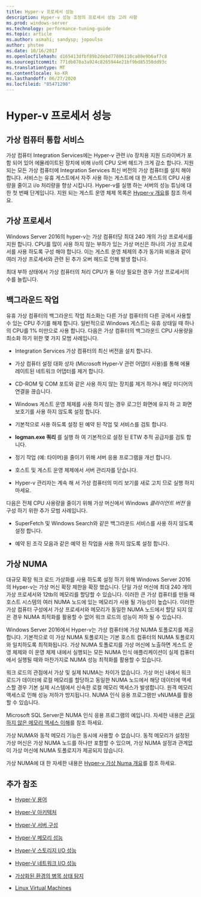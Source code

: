 ```yaml
---
title: Hyper-v 프로세서 성능
description: Hyper-v 성능 조정의 프로세서 성능 고려 사항
ms.prod: windows-server
ms.technology: performance-tuning-guide
ms.topic: article
ms.author: asmahi; sandysp; jopoulso
author: phstee
ms.date: 10/16/2017
ms.openlocfilehash: d165413dfbf89b2debd77806110ca80e9b6af7c8
ms.sourcegitcommit: 771db070a3a924c8265944e21bf9bd85350dd93c
ms.translationtype: MT
ms.contentlocale: ko-KR
ms.lasthandoff: 06/27/2020
ms.locfileid: "85471298"
---
```

# <a name="hyper-v-processor-performance"></a>Hyper-v 프로세서 성능


## <a name="virtual-machine-integration-services"></a>가상 컴퓨터 통합 서비스

가상 컴퓨터 Integration Services에는 Hyper-v 관련 i/o 장치용 지원 드라이버가 포함 되어 있어 에뮬레이트된 장치에 비해 i/o의 CPU 오버 헤드가 크게 감소 합니다. 지원 되는 모든 가상 컴퓨터에 Integration Services 최신 버전의 가상 컴퓨터를 설치 해야 합니다. 서비스는 유휴 게스트에서 자주 사용 하는 게스트에 대 한 게스트의 CPU 사용량을 줄이고 i/o 처리량을 향상 시킵니다. Hyper-v를 실행 하는 서버의 성능 튜닝에 대 한 첫 번째 단계입니다. 지원 되는 게스트 운영 체제 목록은 [Hyper-v 개요](https://technet.microsoft.com/library/hh831531.aspx)를 참조 하세요.

## <a name="virtual-processors"></a>가상 프로세서

Windows Server 2016의 hyper-v는 가상 컴퓨터당 최대 240 개의 가상 프로세서를 지원 합니다. CPU를 많이 사용 하지 않는 부하가 있는 가상 머신은 하나의 가상 프로세서를 사용 하도록 구성 해야 합니다. 이는 게스트 운영 체제의 추가 동기화 비용과 같이 여러 가상 프로세서와 관련 된 추가 오버 헤드로 인해 발생 합니다.

최대 부하 상태에서 가상 컴퓨터의 처리 CPU가 둘 이상 필요한 경우 가상 프로세서의 수를 늘립니다.

## <a name="background-activity"></a>백그라운드 작업

유휴 가상 컴퓨터의 백그라운드 작업 최소화는 다른 가상 컴퓨터의 다른 곳에서 사용할 수 있는 CPU 주기를 해제 합니다. 일반적으로 Windows 게스트는 유휴 상태일 때 하나의 CPU를 1% 미만으로 사용 합니다. 다음은 가상 컴퓨터의 백그라운드 CPU 사용량을 최소화 하기 위한 몇 가지 모범 사례입니다.

-   Integration Services 가상 컴퓨터의 최신 버전을 설치 합니다.

-   가상 컴퓨터 설정 대화 상자 (Microsoft Hyper-V 관련 어댑터 사용)를 통해 에뮬레이트된 네트워크 어댑터를 제거 합니다.

-   CD-ROM 및 COM 포트와 같은 사용 하지 않는 장치를 제거 하거나 해당 미디어의 연결을 끊습니다.

-   Windows 게스트 운영 체제를 사용 하지 않는 경우 로그인 화면에 유지 하 고 화면 보호기를 사용 하지 않도록 설정 합니다.

-   기본적으로 사용 하도록 설정 된 예약 된 작업 및 서비스를 검토 합니다.

-   **logman.exe 쿼리** 를 실행 하 여 기본적으로 설정 된 ETW 추적 공급자를 검토 합니다.

-   정기 작업 (예: 타이머)을 줄이기 위해 서버 응용 프로그램을 개선 합니다.

-   호스트 및 게스트 운영 체제에서 서버 관리자를 닫습니다.

-   Hyper-v 관리자는 계속 해 서 가상 컴퓨터의 미리 보기를 새로 고치 므로 실행 하지 마세요.

다음은 전체 CPU 사용량을 줄이기 위해 가상 머신에서 Windows *클라이언트 버전* 을 구성 하기 위한 추가 모범 사례입니다.

-   SuperFetch 및 Windows Search와 같은 백그라운드 서비스를 사용 하지 않도록 설정 합니다.

-   예약 된 조각 모음과 같은 예약 된 작업을 사용 하지 않도록 설정 합니다.

## <a name="virtual-numa"></a>가상 NUMA

대규모 확장 워크 로드 가상화를 사용 하도록 설정 하기 위해 Windows Server 2016의 Hyper-v는 가상 머신 확장 제한을 확장 했습니다. 단일 가상 머신에 최대 240 개의 가상 프로세서와 12tb의 메모리를 할당할 수 있습니다. 이러한 큰 가상 컴퓨터를 만들 때 호스트 시스템의 여러 NUMA 노드에 있는 메모리가 사용 될 가능성이 높습니다. 이러한 가상 컴퓨터 구성에서 가상 프로세서와 메모리가 동일한 NUMA 노드에서 할당 되지 않은 경우 NUMA 최적화를 활용할 수 없어 워크 로드의 성능이 저하 될 수 있습니다.

Windows Server 2016에서 Hyper-v는 가상 컴퓨터에 가상 NUMA 토폴로지를 제공 합니다. 기본적으로 이 가상 NUMA 토폴로지는 기본 호스트 컴퓨터의 NUMA 토폴로지와 일치하도록 최적화됩니다. 가상 NUMA 토폴로지를 가상 머신에 노출하면 게스트 운영 체제와 이 운영 체제 내에서 실행되는 모든 NUMA 인식 애플리케이션이 실제 컴퓨터에서 실행될 때와 마찬가지로 NUMA 성능 최적화를 활용할 수 있습니다.

워크 로드의 관점에서 가상 및 실제 NUMA는 차이가 없습니다. 가상 머신 내에서 워크로드가 데이터에 로컬 메모리를 할당하고 동일한 NUMA 노드에서 해당 데이터에 액세스할 경우 기본 실제 시스템에서 신속한 로컬 메모리 액세스가 발생합니다. 원격 메모리 액세스로 인해 성능 저하가 방지됩니다. NUMA 인식 응용 프로그램만 vNUMA를 활용할 수 있습니다.

Microsoft SQL Server은 NUMA 인식 응용 프로그램의 예입니다. 자세한 내용은 [균일 하지 않은 메모리 액세스 이해](https://technet.microsoft.com/library/ms178144.aspx)를 참조 하세요.

가상 NUMA와 동적 메모리 기능은 동시에 사용할 수 없습니다. 동적 메모리가 설정된 가상 머신은 가상 NUMA 노드를 하나만 포함할 수 있으며, 가상 NUMA 설정과 관계없이 가상 머신에 NUMA 토폴로지가 제공되지 않습니다.

가상 NUMA에 대 한 자세한 내용은 [Hyper-v 가상 Numa 개요](https://technet.microsoft.com/library/dn282282.aspx)를 참조 하세요.

## <a name="additional-references"></a>추가 참조

-   [Hyper-V 용어](terminology.md)

-   [Hyper-V 아키텍처](architecture.md)

-   [Hyper-V 서버 구성](configuration.md)

-   [Hyper-V 메모리 성능](memory-performance.md)

-   [Hyper-V 스토리지 I/O 성능](storage-io-performance.md)

-   [Hyper-V 네트워크 I/O 성능](network-io-performance.md)

-   [가상화된 환경의 병목 상태 탐지](detecting-virtualized-environment-bottlenecks.md)

-   [Linux Virtual Machines](linux-virtual-machine-considerations.md)
